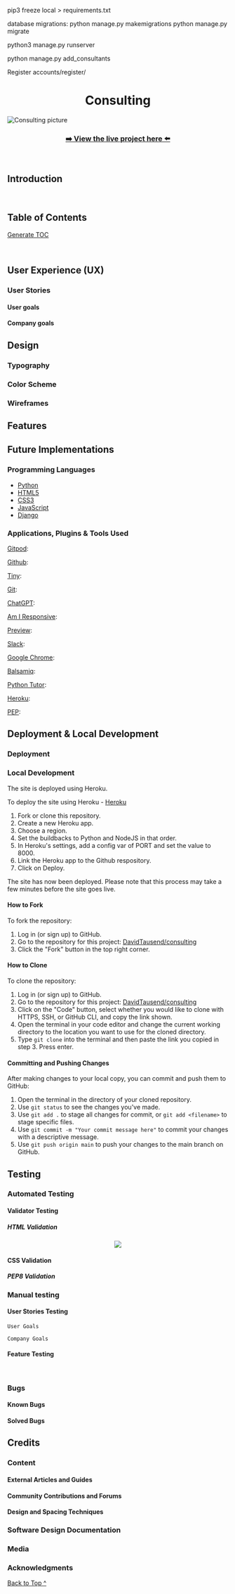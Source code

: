 pip3 freeze local > requirements.txt


database migrations:
python manage.py makemigrations
python manage.py migrate


python3 manage.py runserver

python manage.py add_consultants

Register
accounts/register/

<h1 align="center">Consulting</h1>

<img src="/assets/images/readme/" alt="Consulting picture">

<h3 align="center"><a href="https://engima-machine-86a7a1dfa74a.herokuapp.com/">➡️ View the live project here ⬅️</a></h3>

<br/>

<div align="center">

</div>

## Introduction

<br>

## Table of Contents


[Generate TOC](https://ecotrust-canada.github.io/markdown-toc/)

<br>

## User Experience (UX)

### User Stories

#### User goals

#### Company goals

## Design

### Typography

### Color Scheme

### Wireframes

## Features

## Future Implementations

### Programming Languages

- [Python](<https://en.wikipedia.org/wiki/Python_(programming_language)>)
- [HTML5](https://en.wikipedia.org/wiki/HTML5)
- [CSS3](https://en.wikipedia.org/wiki/CSS)
- [JavaScript](https://en.wikipedia.org/wiki/JavaScript)
- [Django](https://www.djangoproject.com/)

### Applications, Plugins & Tools Used

[Gitpod](https://www.gitpod.io):

[Github](https://github.com/):

[Tiny](https://tinypng.com/):

[Git](https://git-scm.com/):

[ChatGPT](https://chat.openai.com/auth/login):

[Am I Responsive](https://ui.dev/amiresponsive):

[Preview](https://support.apple.com/de-de/guide/preview/welcome/mac):

[Slack](https://slack.com):

[Google Chrome](https://www.google.com/):

[Balsamiq](https://balsamiq.com):

[Python Tutor](https://pythontutor.com/javascript.html#mode=edit):

[Heroku](https://dashboard.heroku.com/login):

[PEP](https://pep8ci.herokuapp.com/):

## Deployment & Local Development

### Deployment

### Local Development

The site is deployed using Heroku.

To deploy the site using Heroku - [Heroku](https://<>.herokuapp.com/)

1. Fork or clone this repository.
2. Create a new Heroku app.
3. Choose a region.
4. Set the buildbacks to Python and NodeJS in that order.
5. In Heroku's settings, add a config var of PORT and set the value to 8000.
6. Link the Heroku app to the Github respository.
7. Click on Deploy.

The site has now been deployed. Please note that this process may take a few minutes before the site goes live.

#### How to Fork

To fork the repository:

1. Log in (or sign up) to GitHub.
2. Go to the repository for this project: [DavidTausend/consulting](https://davidtausend.github.io/)
3. Click the "Fork" button in the top right corner.

#### How to Clone

To clone the repository:

1. Log in (or sign up) to GitHub.
2. Go to the repository for this project: [DavidTausend/consulting](https://davidtausend.github.io/)
3. Click on the "Code" button, select whether you would like to clone with HTTPS, SSH, or GitHub CLI, and copy the link shown.
4. Open the terminal in your code editor and change the current working directory to the location you want to use for the cloned directory.
5. Type `git clone` into the terminal and then paste the link you copied in step 3. Press enter.

#### Committing and Pushing Changes

After making changes to your local copy, you can commit and push them to GitHub:

1. Open the terminal in the directory of your cloned repository.
2. Use `git status` to see the changes you've made.
3. Use `git add .` to stage all changes for commit, or `git add <filename>` to stage specific files.
4. Use `git commit -m "Your commit message here"` to commit your changes with a descriptive message.
5. Use `git push origin main` to push your changes to the main branch on GitHub.


## Testing

### Automated Testing

#### Validator Testing

##### HTML Validation

<div align="center"><img src="assets/images/readme/testing/"></div>

#### CSS Validation

##### PEP8 Validation

### Manual testing

#### User Stories Testing

`User Goals`

`Company Goals`

#### Feature Testing

<br>

### Bugs

#### Known Bugs

#### Solved Bugs

## Credits

### Content

#### External Articles and Guides

#### Community Contributions and Forums

#### Design and Spacing Techniques

### Software Design Documentation

### Media

### Acknowledgments

[Back to Top ^](#introduction)